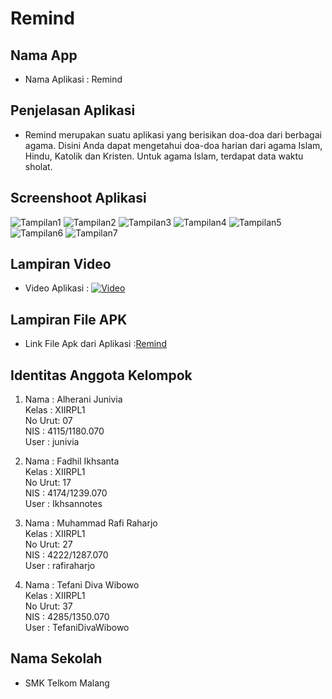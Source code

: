 # Remind

## Nama App

* Nama Aplikasi : Remind

## Penjelasan Aplikasi

* Remind merupakan suatu aplikasi yang berisikan doa-doa dari berbagai agama. Disini Anda dapat mengetahui doa-doa harian dari agama Islam, Hindu, Katolik dan Kristen. Untuk agama Islam, terdapat data waktu sholat.

## Screenshoot Aplikasi
![Tampilan1](https://cloud.githubusercontent.com/assets/22019277/20964297/874bc4ac-bca3-11e6-8ef0-81dcfe6433f6.jpeg) 
![Tampilan2](https://cloud.githubusercontent.com/assets/22019277/20964298/877a58c6-bca3-11e6-903f-439aae5f1775.jpeg)
![Tampilan3](https://cloud.githubusercontent.com/assets/22019277/20964299/87a1ed32-bca3-11e6-8946-5f4f4ba0b50e.jpeg)
![Tampilan4](https://cloud.githubusercontent.com/assets/22019277/20964300/87a20df8-bca3-11e6-9f05-f2422c6a1c11.jpeg)
![Tampilan5](https://cloud.githubusercontent.com/assets/22019277/20964301/87a4ceb2-bca3-11e6-8ded-3d34b0577a29.jpeg)
![Tampilan6](https://cloud.githubusercontent.com/assets/22019277/20964302/87a5095e-bca3-11e6-9e7d-e078939f09f6.jpeg)
![Tampilan7](https://cloud.githubusercontent.com/assets/22019277/20964303/87a5eaea-bca3-11e6-98f5-0eda434f8db4.jpeg)

## Lampiran Video

* Video Aplikasi : [![Video](https://raw.github.com/GabLeRoux/WebMole/master/ressources/WebMole_Youtube_Video.png)](https://www.youtube.com/watch?v=FLL-ted7fZI)

## Lampiran File APK

* Link File Apk dari Aplikasi :[Remind](https://drive.google.com/open?id=0ByBJzbmrN9ZvME9penRvQTdOWWs)

## Identitas Anggota Kelompok

1. Nama : Alherani Junivia 
   <br>Kelas : XIIRPL1 
   <br>No Urut: 07
   <br>NIS : 4115/1180.070
   <br>User : junivia

2. Nama : Fadhil Ikhsanta
   <br>Kelas : XIIRPL1 
   <br>No Urut: 17
   <br>NIS : 4174/1239.070
   <br>User : Ikhsannotes

3. Nama : Muhammad Rafi Raharjo
   <br>Kelas : XIIRPL1 
   <br>No Urut: 27
   <br>NIS : 4222/1287.070
   <br>User : rafiraharjo 

4. Nama : Tefani Diva Wibowo
   <br>Kelas : XIIRPL1 
   <br>No Urut: 37
   <br>NIS : 4285/1350.070
   <br>User : TefaniDivaWibowo


## Nama Sekolah
* SMK Telkom Malang 
